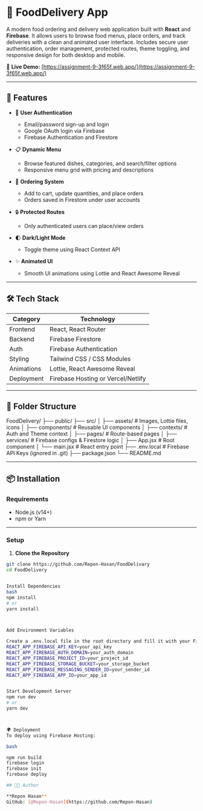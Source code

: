 # 🍔 FoodDelivery App

A modern food ordering and delivery web application built with **React** and **Firebase**. It allows users to browse food menus, place orders, and track deliveries with a clean and animated user interface. Includes secure user authentication, order management, protected routes, theme toggling, and responsive design for both desktop and mobile.

🔗 **Live Demo:** [https://assignment-9-3f65f.web.app/](https://assignment-9-3f65f.web.app/)

---

## 🚀 Features

- 🔐 **User Authentication**
  - Email/password sign-up and login
  - Google OAuth login via Firebase
  - Firebase Authentication and Firestore

- 📋 **Dynamic Menu**
  - Browse featured dishes, categories, and search/filter options
  - Responsive menu grid with pricing and descriptions

- 🛒 **Ordering System**
  - Add to cart, update quantities, and place orders
  - Orders saved in Firestore under user accounts

- 🔒 **Protected Routes**
  - Only authenticated users can place/view orders

- 🌓 **Dark/Light Mode**
  - Toggle theme using React Context API

- ✨ **Animated UI**
  - Smooth UI animations using Lottie and React Awesome Reveal

---

## 🛠 Tech Stack

| Category       | Technology                            |
|----------------|----------------------------------------|
| Frontend       | React, React Router               |
| Backend        | Firebase Firestore                     |
| Auth           | Firebase Authentication                |
| Styling        | Tailwind CSS / CSS Modules             |
| Animations     | Lottie, React Awesome Reveal           |
| Deployment     | Firebase Hosting or Vercel/Netlify     |

---

## 📁 Folder Structure

FoodDelivery/
├── public/
├── src/
│ ├── assets/ # Images, Lottie files, icons
│ ├── components/ # Reusable UI components
│ ├── contexts/ # Auth and Theme context
│ ├── pages/ # Route-based pages
│ ├── services/ # Firebase configs & Firestore logic
│ ├── App.jsx # Root component
│ └── main.jsx # React entry point
├── .env.local # Firebase API Keys (ignored in .git)
├── package.json
└── README.md


---

## 📦 Installation

### Requirements

- Node.js (v14+)
- npm or Yarn

---

### Setup

1. **Clone the Repository**

```bash
git clone https://github.com/Repon-Hasan/FoodDelivary
cd FoodDelivery


Install Dependencies
bash
npm install
# or
yarn install



Add Environment Variables

Create a .env.local file in the root directory and fill it with your Firebase config:
REACT_APP_FIREBASE_API_KEY=your_api_key
REACT_APP_FIREBASE_AUTH_DOMAIN=your_auth_domain
REACT_APP_FIREBASE_PROJECT_ID=your_project_id
REACT_APP_FIREBASE_STORAGE_BUCKET=your_storage_bucket
REACT_APP_FIREBASE_MESSAGING_SENDER_ID=your_sender_id
REACT_APP_FIREBASE_APP_ID=your_app_id


Start Development Server
npm run dev
# or
yarn dev



🌍 Deployment
To deploy using Firebase Hosting:

bash

npm run build
firebase login
firebase init
firebase deploy

## 👨‍🍳 Author

**Repon Hasan**  
GitHub: [@Repon-Hasan](https://github.com/Repon-Hasan)

